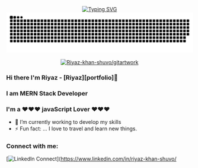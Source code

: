 <div align="center">
<a href="https://git.io/typing-svg"><img src="https://readme-typing-svg.demolab.com?font=Fira+Code&size=27&pause=1000&color=196209&width=435&lines=Hello+Fellow+%3C%2FDevelopers%3E" alt="Typing SVG" /></a>

</div>

<div align="center">
  <a href="http://riyaz-khan-shuvo.netlify.app/">
  <img src="https://github.com/Riyaz-khan-shuvo/Snake-SVG/blob/main/snake.svg"
       alt="snake" />
<!--   <img src="https://github.com/Riyaz-khan-shuvo/Snake-SVG/blob/main/snake.svg"
       alt="snake" /> -->

  [![Riyaz-khan-shuvo/gitartwork](gitartwork.svg)](https://github.com/Riyaz-khan-shuvo/gitartwork)
  </a>
</div>

### Hi there I'm Riyaz - [Riyaz][portfolio]👋
### I am MERN Stack Developer
### I'm a ❤❤❤ javaScript Lover ❤❤❤

- 🔭 I’m currently working to develop my skills
- ⚡ Fun fact: ... I love to travel and learn new things. 

### Connect with me:

[![LinkedIn Connect](https://img.shields.io/badge/%20-Connect-black?color=14171A&labelColor=212121&logo=linkedin&logoColor=ffffff)](https://www.linkedin.com/in/riyaz-khan-shuvo/
